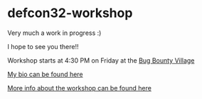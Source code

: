 # defcon32-workshop

Very much a work in progress :)

I hope to see you there!!  

Workshop starts at 4:30 PM on Friday at the [Bug Bounty Village](https://www.bugbountydefcon.com/)

[My bio can be found here](https://www.bugbountydefcon.com/speakers#:~:text=Harrison%20Richardson%20(%40rs0n_live)-,Harrison%20Richardson,-(rs0n)%20began%20his)

[More info about the workshop can be found here](https://www.bugbountydefcon.com/presentations#:~:text=Bounty%20Hunting%20Party-,Harrison%20Richardson,-(%40rs0n_live))